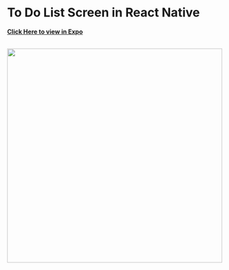 # To Do List Screen in React Native

[**Click Here to view in Expo**](https://expo.io/@shubham0804/geek-synergy-assignment)<br/><br/>

<img src="https://storage.googleapis.com/misc-public-0804/recording%20-%20gif.gif" height="500"><br>
